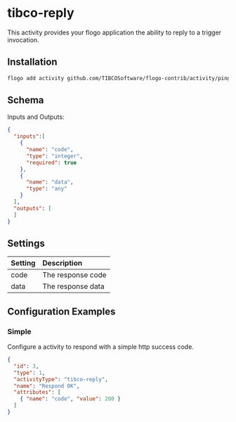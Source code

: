 # tibco-reply
This activity provides your flogo application the ability to reply to a trigger invocation.

## Installation

```bash
flogo add activity github.com/TIBCOSoftware/flogo-contrib/activity/pingreply
```

## Schema
Inputs and Outputs:

```json
{
  "inputs":[
    {
      "name": "code",
      "type": "integer",
      "required": true
    },
    {
      "name": "data",
      "type": "any"
    }
  ],
  "outputs": [
  ]
}
```
## Settings
| Setting     | Description    |
|:------------|:---------------|
| code        | The response code |         
| data        | The response data |

## Configuration Examples
### Simple
Configure a activity to respond with a simple http success code.

```json
{
  "id": 3,
  "type": 1,
  "activityType": "tibco-reply",
  "name": "Respond OK",
  "attributes": [
    { "name": "code", "value": 200 }
  ]
}
```
